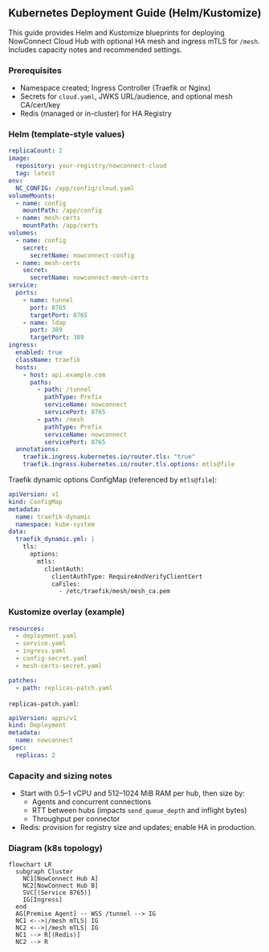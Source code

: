 ## Kubernetes Deployment Guide (Helm/Kustomize)

This guide provides Helm and Kustomize blueprints for deploying NowConnect Cloud Hub with optional HA mesh and ingress mTLS for `/mesh`. Includes capacity notes and recommended settings.

### Prerequisites

- Namespace created; Ingress Controller (Traefik or Nginx)
- Secrets for `cloud.yaml`, JWKS URL/audience, and optional mesh CA/cert/key
- Redis (managed or in-cluster) for HA Registry

### Helm (template-style values)

```yaml
replicaCount: 2
image:
  repository: your-registry/nowconnect-cloud
  tag: latest
env:
  NC_CONFIG: /app/config/cloud.yaml
volumeMounts:
  - name: config
    mountPath: /app/config
  - name: mesh-certs
    mountPath: /app/certs
volumes:
  - name: config
    secret:
      secretName: nowconnect-config
  - name: mesh-certs
    secret:
      secretName: nowconnect-mesh-certs
service:
  ports:
    - name: tunnel
      port: 8765
      targetPort: 8765
    - name: ldap
      port: 389
      targetPort: 389
ingress:
  enabled: true
  className: traefik
  hosts:
    - host: api.example.com
      paths:
        - path: /tunnel
          pathType: Prefix
          serviceName: nowconnect
          servicePort: 8765
        - path: /mesh
          pathType: Prefix
          serviceName: nowconnect
          servicePort: 8765
  annotations:
    traefik.ingress.kubernetes.io/router.tls: "true"
    traefik.ingress.kubernetes.io/router.tls.options: mtls@file
```

Traefik dynamic options ConfigMap (referenced by `mtls@file`):

```yaml
apiVersion: v1
kind: ConfigMap
metadata:
  name: traefik-dynamic
  namespace: kube-system
data:
  traefik_dynamic.yml: |
    tls:
      options:
        mtls:
          clientAuth:
            clientAuthType: RequireAndVerifyClientCert
            caFiles:
              - /etc/traefik/mesh/mesh_ca.pem
```

### Kustomize overlay (example)

```yaml
resources:
  - deployment.yaml
  - service.yaml
  - ingress.yaml
  - config-secret.yaml
  - mesh-certs-secret.yaml

patches:
  - path: replicas-patch.yaml
```

`replicas-patch.yaml`:

```yaml
apiVersion: apps/v1
kind: Deployment
metadata:
  name: nowconnect
spec:
  replicas: 2
```

### Capacity and sizing notes

- Start with 0.5–1 vCPU and 512–1024 MiB RAM per hub, then size by:
  - Agents and concurrent connections
  - RTT between hubs (impacts `send_queue_depth` and inflight bytes)
  - Throughput per connector
- Redis: provision for registry size and updates; enable HA in production.

### Diagram (k8s topology)

```mermaid
flowchart LR
  subgraph Cluster
    NC1[NowConnect Hub A]
    NC2[NowConnect Hub B]
    SVC[(Service 8765)]
    IG[Ingress]
  end
  AG[Premise Agent] -- WSS /tunnel --> IG
  NC1 <-->|/mesh mTLS| IG
  NC2 <-->|/mesh mTLS| IG
  NC1 --> R[(Redis)]
  NC2 --> R
```



